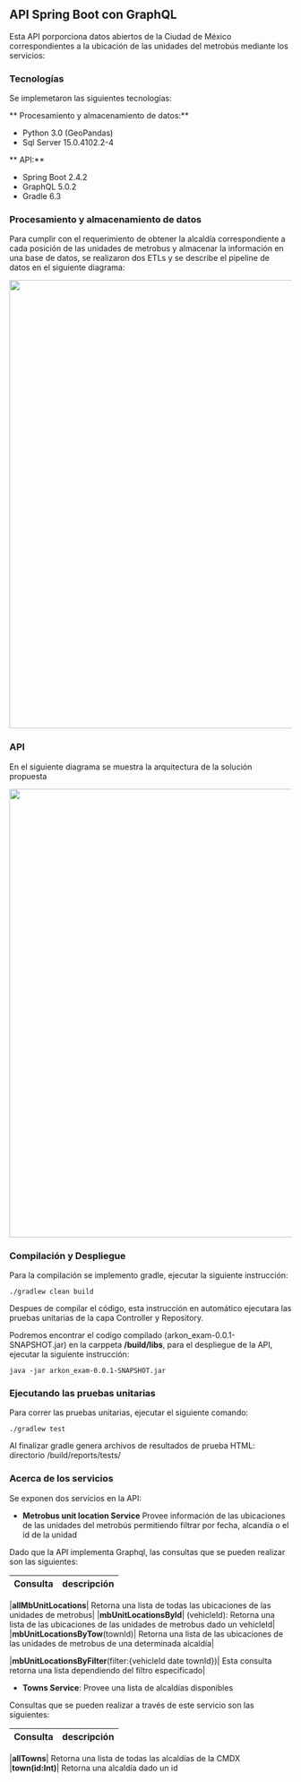 ## API Spring Boot con GraphQL



Esta API porporciona datos abiertos de la Ciudad de
México correspondientes a la ubicación de las unidades del metrobús mediante los servicios:


### Tecnologías 

Se implemetaron las siguientes tecnologías:


** Procesamiento y almacenamiento de datos:**

* Python 3.0 (GeoPandas)
* Sql Server 15.0.4102.2-4

** API:**


* Spring Boot 2.4.2
* GraphQL 5.0.2
* Gradle 6.3


### Procesamiento y almacenamiento de datos

Para cumplir con el requerimiento de obtener la alcaldía correspondiente a cada posición de las unidades de metrobus y almacenar la información en una base de datos, se realizaron dos ETLs y se describe el pipeline de datos en el siguiente diagrama:

<img src="data_process.png" width="800">


### API 

En el siguiente diagrama se muestra la arquitectura de la solución propuesta


<img src="api.png" width="800">


### Compilación y Despliegue

Para la compilación se implemento gradle, ejecutar la siguiente instrucción:

```
./gradlew clean build
```
Despues de compilar el código, esta instrucción en automático ejecutara las pruebas unitarias de la capa Controller y Repository.

Podremos encontrar el codigo compilado (arkon_exam-0.0.1-SNAPSHOT.jar) en la carppeta **/build/libs**, para el despliegue de la API, ejecutar la siguiente instrucción:

```
java -jar arkon_exam-0.0.1-SNAPSHOT.jar
```

### Ejecutando las pruebas unitarias 

Para correr las pruebas unitarias, ejecutar el siguiente comando:

```
./gradlew test
```
 Al finalizar gradle genera archivos de resultados de prueba HTML: directorio /build/reports/tests/

### Acerca de los servicios

Se exponen dos servicios en la API:


* **Metrobus unit location Service** Provee información de las ubicaciones de las unidades del metrobús permitiendo filtrar por fecha, alcandía o el id de la unidad


Dado que la API implementa Graphql, las consultas que se pueden realizar son las siguientes:

| Consulta| descripción|
| ----- | ---- |

|**allMbUnitLocations**| Retorna una lista de todas las ubicaciones de las unidades de metrobus|
|**mbUnitLocationsById**| (vehicleId): Retorna una lista de las ubicaciones de las unidades de metrobus dado un vehicleId|
|**mbUnitLocationsByTow**(townId)|  Retorna una lista de las ubicaciones de las unidades de metrobus de una determinada alcaldía|

|**mbUnitLocationsByFilter**(filter:{vehicleId date townId})| Esta consulta retorna una lista dependiendo del filtro especificado|




* **Towns Service**: Provee una lista de alcaldías disponibles


Consultas que se pueden realizar a través de este servicio son las siguientes:



| Consulta| descripción|
| ----- | ---- |

|**allTowns**| Retorna una lista de todas las alcaldías de la CMDX
|**town(id:Int)**| Retorna una alcaldía dado un id

